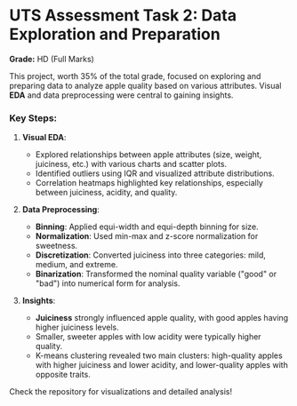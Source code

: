 # UTS Assessment Task 2: Data Exploration and Preparation

**Grade:** HD (Full Marks)  

This project, worth 35% of the total grade, focused on exploring and preparing data to analyze apple quality based on various attributes. Visual **EDA** and data preprocessing were central to gaining insights.

### Key Steps:
1. **Visual EDA**: 
   - Explored relationships between apple attributes (size, weight, juiciness, etc.) with various charts and scatter plots.
   - Identified outliers using IQR and visualized attribute distributions.
   - Correlation heatmaps highlighted key relationships, especially between juiciness, acidity, and quality.
   
2. **Data Preprocessing**:
   - **Binning**: Applied equi-width and equi-depth binning for size.
   - **Normalization**: Used min-max and z-score normalization for sweetness.
   - **Discretization**: Converted juiciness into three categories: mild, medium, and extreme.
   - **Binarization**: Transformed the nominal quality variable ("good" or "bad") into numerical form for analysis.

3. **Insights**:
   - **Juiciness** strongly influenced apple quality, with good apples having higher juiciness levels.
   - Smaller, sweeter apples with low acidity were typically higher quality.
   - K-means clustering revealed two main clusters: high-quality apples with higher juiciness and lower acidity, and lower-quality apples with opposite traits.

Check the repository for visualizations and detailed analysis!
